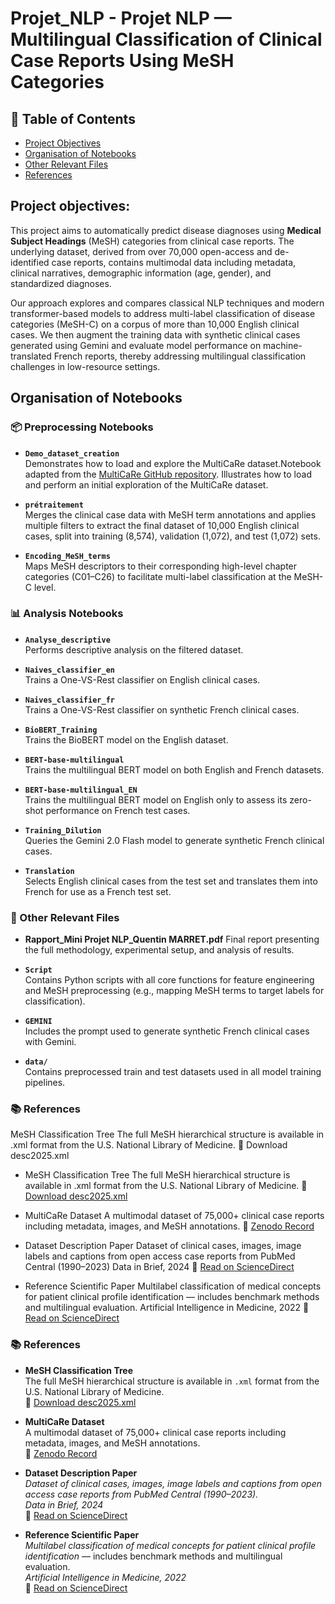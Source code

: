 # Projet_NLP - Projet NLP — Multilingual Classification of Clinical Case Reports Using MeSH Categories

## 📑 Table of Contents

- [Project Objectives](#project-objectives)
- [Organisation of Notebooks](#organisation-of-notebooks)
- [Other Relevant Files](#-other-relevant-files)
- [References](#-references)

## Project objectives:
This project aims to automatically predict disease diagnoses using **Medical Subject Headings** (MeSH) categories from clinical case reports. The underlying dataset, derived from over 70,000 open-access and de-identified case reports, contains multimodal data including metadata, clinical narratives, demographic information (age, gender), and standardized diagnoses.

Our approach explores and compares classical NLP techniques and modern transformer-based models to address multi-label classification of disease categories (MeSH-C) on a corpus of more than 10,000 English clinical cases. We then augment the training data with synthetic clinical cases generated using Gemini and evaluate model performance on machine-translated French reports, thereby addressing multilingual classification challenges in low-resource settings.

## Organisation of Notebooks

### 📦 Preprocessing Notebooks

- **`Demo_dataset_creation`**  
  Demonstrates how to load and explore the MultiCaRe dataset.Notebook adapted from the [MultiCaRe GitHub repository](https://github.com/mauro-nievoff/MultiCaRe_Dataset.git). Illustrates how to load and perform an initial exploration of the MultiCaRe dataset.

- **`prétraitement`**  
  Merges the clinical case data with MeSH term annotations and applies multiple filters to extract the final dataset of 10,000 English clinical cases, split into training (8,574), validation (1,072), and test (1,072) sets.

- **`Encoding_MeSH_terms`**  
  Maps MeSH descriptors to their corresponding high-level chapter categories (C01–C26) to facilitate multi-label classification at the MeSH-C level.

### 📊 Analysis Notebooks

- **`Analyse_descriptive`**  
  Performs descriptive analysis on the filtered dataset.

- **`Naives_classifier_en`**  
  Trains a One-VS-Rest classifier on English clinical cases.

- **`Naives_classifier_fr`**  
  Trains a One-VS-Rest classifier on synthetic French clinical cases.

- **`BioBERT_Training`**  
  Trains the BioBERT model on the English dataset.

- **`BERT-base-multilingual`**  
  Trains the multilingual BERT model on both English and French datasets.

- **`BERT-base-multilingual_EN`**  
  Trains the multilingual BERT model on English only to assess its zero-shot performance on French test cases.

- **`Training_Dilution`**  
  Queries the Gemini 2.0 Flash model to generate synthetic French clinical cases.

- **`Translation`**  
  Selects English clinical cases from the test set and translates them into French for use as a French test set.

### 📁 Other Relevant Files

- **Rapport_Mini Projet NLP_Quentin MARRET.pdf**
  Final report presenting the full methodology, experimental setup, and analysis of results.

- **`Script`**  
  Contains Python scripts with all core functions for feature engineering and MeSH preprocessing (e.g., mapping MeSH terms to target labels for classification).
  
- **`GEMINI`**  
  Includes the prompt used to generate synthetic French clinical cases with Gemini.

- **`data/`**  
  Contains preprocessed train and test datasets used in all model training pipelines.

### 📚 References

MeSH Classification Tree
The full MeSH hierarchical structure is available in .xml format from the U.S. National Library of Medicine.
🔗 Download desc2025.xml



- MeSH Classification Tree
The full MeSH hierarchical structure is available in .xml format from the U.S. National Library of Medicine.
🔗 [Download desc2025.xml](https://nlmpubs.nlm.nih.gov/projects/mesh/MESH_FILES/xmlmesh/desc2025.xml)

- MultiCaRe Dataset
A multimodal dataset of 75,000+ clinical case reports including metadata, images, and MeSH annotations.
🔗 [Zenodo Record](https://zenodo.org/records/14994046)

- Dataset Description Paper
Dataset of clinical cases, images, image labels and captions from open access case reports from PubMed Central (1990–2023)
Data in Brief, 2024
🔗 [Read on ScienceDirect](https://www.sciencedirect.com/science/article/pii/S2352340923010351?via%3Dihub)

- Reference Scientific Paper
Multilabel classification of medical concepts for patient clinical profile identification — includes benchmark methods and multilingual evaluation.
Artificial Intelligence in Medicine, 2022
🔗 [Read on ScienceDirect](https://www.sciencedirect.com/science/article/abs/pii/S0933365722000768?via%3Dihub)


### 📚 References

- **MeSH Classification Tree**  
  The full MeSH hierarchical structure is available in `.xml` format from the U.S. National Library of Medicine.  
  🔗 [Download desc2025.xml](https://nlmpubs.nlm.nih.gov/projects/mesh/MESH_FILES/xmlmesh/desc2025.xml)

- **MultiCaRe Dataset**  
  A multimodal dataset of 75,000+ clinical case reports including metadata, images, and MeSH annotations.  
  🔗 [Zenodo Record](https://zenodo.org/records/14994046)

- **Dataset Description Paper**  
  *Dataset of clinical cases, images, image labels and captions from open access case reports from PubMed Central (1990–2023).*  
  _Data in Brief, 2024_  
  🔗 [Read on ScienceDirect](https://www.sciencedirect.com/science/article/pii/S2352340923010351?via%3Dihub)

- **Reference Scientific Paper**  
  *Multilabel classification of medical concepts for patient clinical profile identification* — includes benchmark methods and multilingual evaluation.  
  _Artificial Intelligence in Medicine, 2022_  
  🔗 [Read on ScienceDirect](https://www.sciencedirect.com/science/article/abs/pii/S0933365722000768?via%3Dihub)
